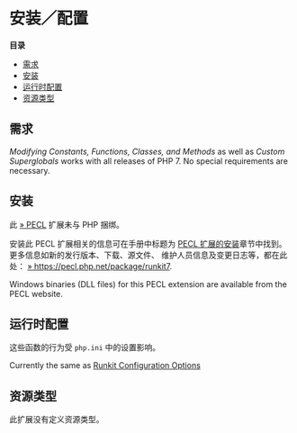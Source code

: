 安装／配置
==========

**目录**

-   [需求](/runkit7/setup.html#需求)
-   [安装](/runkit7/setup.html#安装)
-   [运行时配置](/runkit7/setup.html#运行时配置)
-   [资源类型](/runkit7/setup.html#资源类型)

需求
----

*Modifying Constants, Functions, Classes, and Methods* as well as
*Custom Superglobals* works with all releases of PHP 7. No special
requirements are necessary.

安装
----

此 <a href="https://pecl.php.net/" class="link external">» PECL</a>
扩展未与 PHP 捆绑。

安装此 PECL 扩展相关的信息可在手册中标题为
<a href="/install/pecl.html" class="link">PECL 扩展的安装</a>章节中找到。更多信息如新的发行版本、下载、源文件、
维护人员信息及变更日志等，都在此处：
<a href="https://pecl.php.net/package/runkit7" class="link external">» https://pecl.php.net/package/runkit7</a>.

Windows binaries (DLL files) for this PECL extension are available from
the PECL website.

运行时配置
----------

这些函数的行为受 `php.ini` 中的设置影响。

Currently the same as
<a href="/runkit/setup.html#运行时配置" class="link">Runkit Configuration Options</a>

资源类型
--------

此扩展没有定义资源类型。
